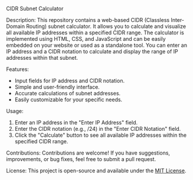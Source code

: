 CIDR Subnet Calculator

Description: This repository contains a web-based CIDR (Classless Inter-Domain Routing) subnet calculator. It allows you to calculate and visualize all available IP addresses within a specified CIDR range. The calculator is implemented using HTML, CSS, and JavaScript and can be easily embedded on your website or used as a standalone tool. You can enter an IP address and a CIDR notation to calculate and display the range of IP addresses within that subnet.

Features:

-   Input fields for IP address and CIDR notation.
-   Simple and user-friendly interface.
-   Accurate calculations of subnet addresses.
-   Easily customizable for your specific needs.

Usage:

1.  Enter an IP address in the "Enter IP Address" field.
2.  Enter the CIDR notation (e.g., /24) in the "Enter CIDR Notation" field.
3.  Click the "Calculate" button to see all available IP addresses within the specified CIDR range.

Contributions: Contributions are welcome! If you have suggestions, improvements, or bug fixes, feel free to submit a pull request.

License: This project is open-source and available under the [MIT License](https://opensource.org/licenses/MIT).
